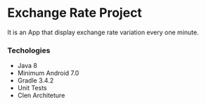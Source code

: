 # Exchange Rate Project

It is an App that display exchange rate variation every one minute.

### Techologies
- Java 8
- Minimum Android 7.0 
- Gradle 3.4.2
- Unit Tests
- Clen Architeture 
